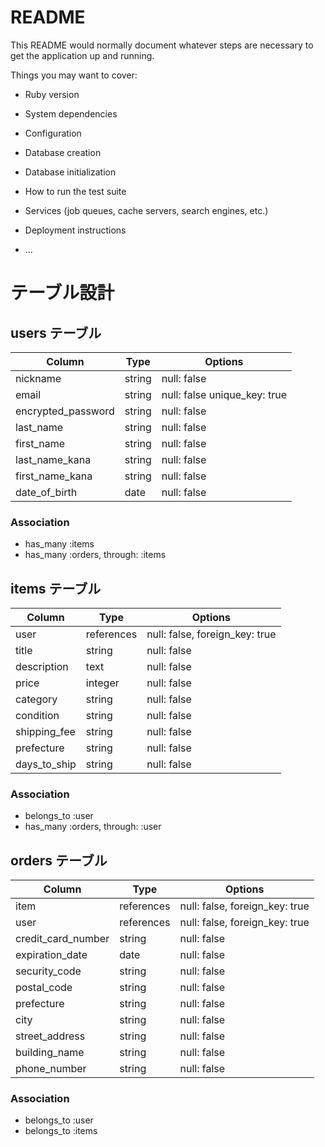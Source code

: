 # README

This README would normally document whatever steps are necessary to get the
application up and running.

Things you may want to cover:

* Ruby version

* System dependencies

* Configuration

* Database creation

* Database initialization

* How to run the test suite

* Services (job queues, cache servers, search engines, etc.)

* Deployment instructions

* ...

# テーブル設計

## users テーブル

| Column             | Type   | Options                      |
| ------------------ | ------ | ---------------------------- |
| nickname           | string | null: false                  |
| email              | string | null: false unique_key: true |
| encrypted_password | string | null: false                  |
| last_name          | string | null: false                  |
| first_name         | string | null: false                  |
| last_name_kana     | string | null: false                  |
| first_name_kana    | string | null: false                  |
| date_of_birth      | date   | null: false                  |

### Association

- has_many :items
- has_many :orders, through: :items

## items テーブル

| Column       | Type       | Options                        |
| ------------ | ---------- | ------------------------------ |
| user         | references | null: false, foreign_key: true |
| title        | string     | null: false                    |
| description  | text       | null: false                    |
| price        | integer    | null: false                    |
| category     | string     | null: false                    |
| condition    | string     | null: false                    |
| shipping_fee | string     | null: false                    |
| prefecture   | string     | null: false                    |
| days_to_ship | string     | null: false                    |

### Association

- belongs_to :user
- has_many :orders, through: :user

## orders テーブル

| Column             | Type       | Options                        |
| ------------------ | ---------- | ------------------------------ |
| item               | references | null: false, foreign_key: true |
| user               | references | null: false, foreign_key: true |
| credit_card_number | string     | null: false                    |
| expiration_date    | date       | null: false                    |
| security_code      | string     | null: false                    |
| postal_code        | string     | null: false                    |
| prefecture         | string     | null: false                    |
| city               | string     | null: false                    |
| street_address     | string     | null: false                    |
| building_name      | string     | null: false                    |
| phone_number       | string     | null: false                    |

### Association

- belongs_to :user
- belongs_to :items